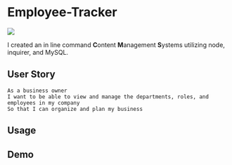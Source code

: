 # Employee-Tracker
![](https://img.shields.io/github/repo-size/traviscult/Employee-Tracker?style=plastic)

I created an in line command **C**ontent **M**anagement **S**ystems utilizing node, inquirer, and MySQL. 

## User Story
```
As a business owner
I want to be able to view and manage the departments, roles, and employees in my company
So that I can organize and plan my business
```

## Usage 

## Demo

